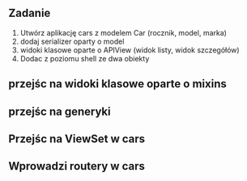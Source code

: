 

## Zadanie

1. Utwórz aplikację cars z modelem Car (rocznik, model, marka)
2. dodaj serializer oparty o model
3. widoki klasowe oparte o APIView (widok listy, widok szczegółów)
4. Dodac z poziomu shell ze dwa obiekty

## przejśc na widoki klasowe oparte o mixins

## przejśc na generyki

## Przejśc na ViewSet w cars

## Wprowadzi routery w cars